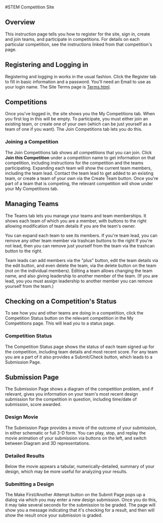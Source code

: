 #STEM Competition Site

## Overview
This instruction page tells you how to register for the site, sign in, create and join teams, and participate in competitions.  For details on each particular competition, see the instructions linked from that competition's page.

## Registering and Logging in
Registering and logging in works in the usual fashion.  Click the Register tab to fill in basic information and a password.  You'll need an Email to use as your login name.  The Site Terms page is [Terms.html]("here").

## Competitions
Once you've logged in, the site shows you the My Competitions tab.  When you first log in this will be empty.   To participate, you must either join an existing team, or create one of your own (which can be just yourself as a team of one if you want).  The Join Competitions tab lets you do this.

### Joining a Competition
The Join Competitions tab shows all competitions that you can join.  Click <b>Join this Competition</b> under a competition name to get information on that competition, including instructions for the competition and the teams participating.  Expanding each team will show the current team members, including the team lead.  Contact the team lead to get added to an existing team, or create a team of your own via the Create Team button.  Once you're part of a team that is competing, the relevant competition will show under your My Competitions tab.

## Managing Teams
The Teams tab lets you manage your teams and team memberships.  It shows each team of which you are a member, with buttons to the right allowing modification of team details if you are the team's owner.  

You can expand each team to see its members.  If you're team lead, you can remove any other team member via trashcan buttons to the right  If you're not lead, then you can remove just yourself from the team via the trashcan button to the right.  

Team leads can add members via the "plus" button, edit the team details via the edit button, and even delete the team, via the delete button on the team (not on the individual members).  Editing a team allows changing the team name, and also giving leadership to another member of the team.  (If you are lead, you you must assign leadership to another member you can remove yourself from the team.)

## Checking on a Competition's Status
To see how you and other teams are doing in a competition, click the Competition Status button on the relevant competition in the My Competitions page.  This will lead you to a status page.

### Competition Status
The Competition Status page shows the status of each team signed up for the competition, including team details and most recent score.  For any team you are a part of it also provides a Submit/Check button, which leads to a Submission Page.

## Submission Page
The Submission Page shows a diagram of the competition problem, and if relevant, gives you information on your team's most recent design submission for the competition in question, including time/date of submission, score awarded.

### Design Movie
The Submission Page provides a movie of the outcome of your submission, in either schematic or full 3-D form.   You can play, stop, and replay the movie animation of your submission via buttons on the left, and switch between Diagram and 3D representations.

### Detailed Results
Below the movie appears a tabular, numerically-detailed, summary of your design, which may be more useful for analyzing your results.

### Submitting a Design
The Make First/Another Attempt button on the Submit Page pops up a dialog via which you may enter a new design submission.  Once you do this, it may take several seconds for the submission to be graded.  The page will show you a message indicating that it's checking for a result, and then will show the result once your submission is graded.  
